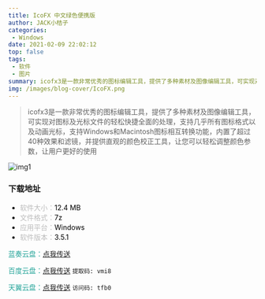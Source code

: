 ```yaml
---
title: IcoFX 中文绿色便携版
author: JACK小桔子
categories: 
 - Windows
date: 2021-02-09 22:02:12
top: false
tags: 
 - 软件
 - 图片
summary: icofx3是一款非常优秀的图标编辑工具，提供了多种素材及图像编辑工具，可实现对图标及光标文件的轻松快捷全面的处理，支持几乎所有图标格式以及动画光标，支持Windows和Macintosh图标相互转换功能，内置了超过40种效果和滤镜，并提供直观的颜色校正工具，让您可以轻松调整颜色参数，让用户更好的使用
img: /images/blog-cover/IcoFX.png
---
```

> icofx3是一款非常优秀的图标编辑工具，提供了多种素材及图像编辑工具，可实现对图标及光标文件的轻松快捷全面的处理，支持几乎所有图标格式以及动画光标，支持Windows和Macintosh图标相互转换功能，内置了超过40种效果和滤镜，并提供直观的颜色校正工具，让您可以轻松调整颜色参数，让用户更好的使用

![img1](/images/blog/IcoFX/img1.png "© JACK小桔子")

### 下载地址
* <font color = #bcbcbc>软件大小：</font><font color = #000000>12.4 MB</font>
* <font color = #bcbcbc>文件格式：</font><font color = #000000>7z</font>
* <font color = #bcbcbc>应用平台：</font><font color = #000000>Windows</font>
* <font color = #bcbcbc>软件版本：</font><font color = #000000>3.5.1</font>

<font color = #26a59a>蓝奏云盘：</font>[点我传送](https://xjz3103.lanzoui.com/ixcFolit1ji)

<font color = #26a59a>百度云盘：</font>[点我传送](https://pan.baidu.com/s/18757zaNKWTvALu8rwHkM6Q)  `提取码: vmi8`

<font color = #26a59a>天翼云盘：</font>[点我传送](https://cloud.189.cn/t/eARviuZB7Fbm)  `访问码: tfb0`